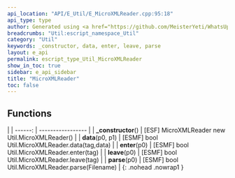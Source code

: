```yaml
---
api_location: "API/E_Util/E_MicroXMLReader.cpp:95:18"
api_type: type
author: Generated using <a href="https://github.com/MeisterYeti/WhatsUpDoc">WhatsUpDoc</a>
breadcrumbs: "Util:escript_namespace_Util"
category: "Util"
keywords: _constructor, data, enter, leave, parse
layout: e_api
permalink: escript_type_Util_MicroXMLReader
show_in_toc: true
sidebar: e_api_sidebar
title: "MicroXMLReader"
toc: false
---
```


## Functions

|
| ------: | ----------------- |
| **_constructor**() | [ESF] MicroXMLReader new Util.MicroXMLReader() |
| **data**(p0, p1) | [ESMF] bool Util.MicroXMLReader.data(tag,data) |
| **enter**(p0) | [ESMF] bool Util.MicroXMLReader.enter(tag) |
| **leave**(p0) | [ESMF] bool Util.MicroXMLReader.leave(tag) |
| **parse**(p0) | [ESMF] bool  Util.MicroXMLReader.parse(Filename) |
{: .nohead .nowrap1 }
